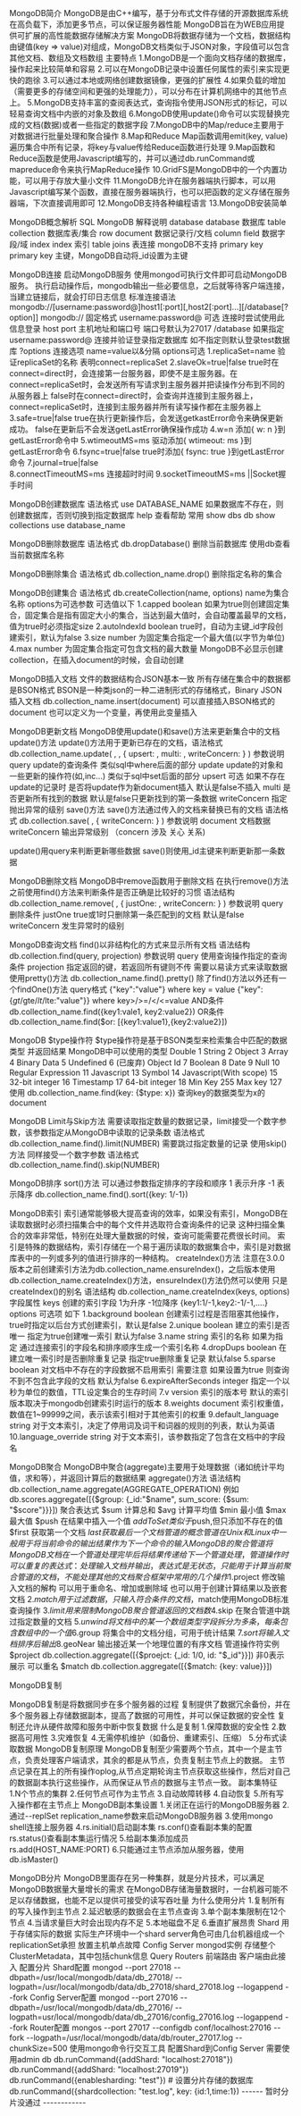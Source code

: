 MongoDB简介
MongoDB是由C++编写，基于分布式文件存储的开源数据库系统
在高负载下，添加更多节点，可以保证服务器性能
MongoDB旨在为WEB应用提供可扩展的高性能数据存储解决方案
MongoDB将数据存储为一个文档，数据结构由键值(key => value)对组成，MongoDB文档类似于JSON对象，字段值可以包含其他文档、数组及文档数组
主要特点
1.MongoDB是一个面向文档存储的数据库，操作起来比较简单和容易
2.可以在MongoDB记录中设置任何属性的索引来实现更快的跑徐
3.可以通过本地或网络创建数据镜像，更强的扩展性
4.如果负载的增加（需要更多的存储空间和更强的处理能力），可以分布在计算机网络中的其他节点上。
5.MongoDB支持丰富的查阅表达式，查询指令使用JSON形式的标记，可以轻易查询文档中内嵌的对象及数组
6.MongoDB使用update()命令可以实现替换完成的文档(数据)或者一些指定的数据字段
7.MongoDB中的Map/reduce主要用于对数据进行批量处理和聚合操作
8.Map和Reduce Map函数调用emit(key, value)遍历集合中所有记录，将key与value传给Reduce函数进行处理
9.Map函数和Reduce函数是使用Javascript编写的，并可以通过db.runCommand或mapreduce命令来执行MapReduce操作
10.GridFS是MongoDB中的一个内置功能，可以用于存放大量小文件
11.MongoDB允许在服务器端执行脚本，可以用Javascript编写某个函数，直接在服务器端执行，也可以把函数的定义存储在服务器端，下次直接调用即可
12.MongoDB支持各种编程语言
13.MongoDB安装简单

MongoDB概念解析
SQL             MongoDB             解释说明
database        database            数据库
table           collection          数据库表/集合
row             document            数据记录行/文档
column          field               数据字段/域
index           index               索引
table joins                         表连接 mongoDB不支持
primary key     primary key         主键，MongoDB自动将_id设置为主键

MongoDB连接
启动MongoDB服务
使用mongod可执行文件即可启动MongoDB服务。
执行启动操作后，mongodb输出一些必要信息，之后就等待客户端连接，当建立链接后，就会打印日志信息
标准连接语法
mongodb://[username:password@]host1[:port][,host2[:port]...][/database[?option]]
mongodb:// 固定格式
username:password@ 可选 连接时尝试使用此信息登录
host port 主机地址和端口号 端口号默认为27017
/database 如果指定username:password@ 连接并验证登录指定数据库 如不指定则默认登录test数据库
?options 连接选项 name=value以&分隔
options可选
1.replicaSet=name               验证replicaSet的名称 表明connect=replicaSet
2.slaveOk=true|false            true时在connect=direct时，会连接第一台服务器，即使不是主服务器。在connect=replicaSet时，会发送所有写请求到主服务器并把读操作分布到不同的从服务器上
                                false时在connect=direct时，会查询并连接到主服务器上，connect=replicaSet时，连接到主服务器并所有读写操作都在主服务器上
3.safe=true|false               true在执行更新操作后，会发送getkastError命令来确保更新成功。
                                false在更新后不会发送getLastError确保操作成功
4.w=n                           添加{ w: n }到getLastError命令中
5.wtimeoutMS=ms                 驱动添加{ wtimeout: ms }到getLastError命令
6.fsync=true|false              true时添加{ fsync: true }到getLastError命令
7.journal=true|false            
8.connectTimeoutMS=ms           连接超时时间
9.socketTimeoutMS=ms            ||Socket握手时间


MongoDB创建数据库
语法格式
use DATABASE_NAME
如果数据库不存在，则创建数据库，否则切换到指定数据库
help 查看帮助
常用
show dbs
db
show collections
use database_name

MongoDB删除数据库
语法格式
db.dropDatabase()
删除当前数据库 使用db查看当前数据库名称

MongoDB删除集合
语法格式
db.collection_name.drop()
删除指定名称的集合

MongoDB创建集合
语法格式
db.createCollection(name, options)
name为集合名称
options为可选参数 可选值以下
1.capped        boolean             如果为true则创建固定集合，固定集合是指有固定大小的集合，当达到最大值时，会自动覆盖最早的文档，值为true时必须指定size
2.autoIndexId   boolean             true时，自动为主键_id字段创建索引，默认为false
3.size          number              为固定集合指定一个最大值(以字节为单位) 
4.max           number              为固定集合指定可包含文档的最大数量
MongoDB不必显示创建collection，在插入document的时候，会自动创建

MongoDB插入文档
文件的数据结构合JSON基本一致 所有存储在集合中的数据都是BSON格式
BSON是一种类json的一种二进制形式的存储格式，Binary JSON
插入文档
db.collection_name.insert(document)
可以直接插入BSON格式的document
也可以定义为一个变量，再使用此变量插入

MongoDB更新文档
MongoDB使用update()和save()方法来更新集合中的文档
update()方法
update()方法用于更新已存在的文档，语法格式
db.collection_name.update(
    <query>,
    <update>,
    {
        upsert: <boolean>,
        multi: <boolean>,
        writeConcern: <document>
    }
)
参数说明
query update的查询条件 类似sql中where后面的部分
update update的对象和一些更新的操作符(如$,$inc...) 类似于sql中set后面的部分
upsert 可选 如果不存在update的记录时 是否将update作为新document插入 默认是false不插入
multi 是否更新所有找到的数据 默认是false只更新找到的第一条数据
writeConcern 指定抛出异常的级别
save()方法
save()方法通过传入的文档来替换已有的文档 语法格式
db.collection.save(
    <document>,
    {
        writeConcern: <document>
    }
)
参数说明
document 文档数据
writeConcern 输出异常级别 （concern 涉及 关心 关系)

update()用query来判断更新哪些数据 save()则使用_id主键来判断更新那一条数据

MongoDB删除文档
MongoDB中remove函数用于删除文档
在执行remove()方法之前使用find()方法来判断条件是否正确是比较好的习惯
语法结构
db.collection_name.remove(
    <query>,
    {
        justOne: <boolean>,
        writeConcern: <document>
    }
)
参数说明
query 删除条件
justOne true或1时只删除第一条匹配到的文档 默认是false
writeConcern 发生异常时的级别

MongoDB查询文档
find()以非结构化的方式来显示所有文档
语法结构
db.collection.find(query, projection)
参数说明
query 使用查询操作指定的查询条件
projection 指定返回的键，若返回所有键则不传
需要以易读方式来读取数据 使用pretty()方法
db.collection_name.find().pretty()
除了find()方法以外还有一个findOne()方法
query格式
{"key":"value"} where key = value
{"key": {$gt/$gte/$lt/$lte:"value"}} where key>/>=/</<=value
AND条件
db.collection_name.find({key1:vale1, key2:value2})
OR条件
db.collection_name.find($or: [{key1:value1},{key2:value2}])

MongoDB $type操作符
$type操作符是基于BSON类型来检索集合中匹配的数据类型 并返回结果
MongoDB中可以使用的类型
Double              1
String              2
Object              3
Array               4
Binary Data         5
Undefined           6 (已废弃)
Object Id           7
Boolean             8
Date                9
Null                10
Regular Expression  11
Javascript          13
Symbol              14
Javascript(With scope) 15
32-bit integer      16
Timestamp           17
64-bit integer      18
Min Key             255
Max key             127
使用
db.collection_name.find(key: {$type: x}) 查询key的数据类型为x的document

MongoDB Limit与Skip方法
需要读取指定数量的数据记录，limit接受一个数字参数，该参数指定从MongoDB中读取的记录条数
语法格式
db.collection_name.find().limit(NUMBER)
需要跳过指定数量的记录 使用skip()方法 同样接受一个数字参数
语法格式
db.collection_name.find().skip(NUMBER)

MongoDB排序
sort()方法
可以通过参数指定排序的字段和顺序 1 表示升序 -1 表示降序
db.collection_name.find().sort({key: 1/-1})

MongoDB索引
索引通常能够极大提高查询的效率，如果没有索引，MongoDB在读取数据时必须扫描集合中的每个文件并选取符合查询条件的记录
这种扫描全集合的效率非常低，特别在处理大量数据的时候，查询可能需要花费很长时间。
索引是特殊的数据结构，索引存储在一个易于遍历读取的数据集合中，索引是对数据库表中的一列或多列的值进行排序的一种结构。
createIndex()方法
注意在3.0.0版本之前创建索引方法为db.collection_name.ensureIndex()，之后版本使用db.collection_name.createIndex()方法，ensureIndex()方法仍然可以使用 只是createIndex()的别名
语法结构
db.collection_name.createIndex(keys, options)
字段属性
keys 创建的索引字段 1为升序 -1位降序 {key1:1/-1,key2:-1/-1,....}
options 可选项 如下
1.background                boolean     创建索引过程是否阻塞其他操作，true时指定以后台方式创建索引，默认是false
2.unique                    boolean     建立的索引是否唯一 指定为true创建唯一索引 默认为false
3.name                      string      索引的名称 如果为指定 通过连接索引的字段名和排序顺序生成一个索引名称
4.dropDups                  boolean     在建立唯一索引时是否删除重复记录 指定true删除重复记录 默认false
5.sparse                    boolean     对文档中不存在的字段数据不启用索引 需要注意 如果设置为true 则查询不到不包含此字段的文档 默认为false
6.expireAfterSeconds        integer     指定一个以秒为单位的数值，TTL设定集合的生存时间
7.v                         version     索引的版本号 默认的索引版本取决于mongodb创建索引时运行的版本
8.weights                   document    索引权重值，数值在1~99999之间，表示该索引相对于其他索引的权重
9.default_language          string      对于文本索引，决定了停用词及词干和词器的规则的列表，默认为英语
10.language_override        string      对于文本索引，该参数指定了包含在文档中的字段名

MongoDB聚合
MongoDB中聚合(aggregate)主要用于处理数据（诸如统计平均值，求和等），并返回计算后的数据结果
aggregate()方法
语法结构
db.collection_name.aggregate(AGGREGATE_OPERATION)
例如 db.scores.aggregate([{$group: {_id:"$name", sum_score: {$sum: "$score"}}}])
聚合表达式
$sum        计算总和
$avg        计算平均值
$min        最小值
$max        最大值
$push       在结果中插入一个值
$addToSet   类似于$push,但只添加不存在的值
$first      获取第一个文档
$last       获取最后一个文档
管道的概念
管道在Unix和Linux中一般用于将当前命令的输出结果作为下一个命令的输入
MongoDB的聚合管道将MongoDB文档在一个管道处理完毕后将结果传递给下一个管道处理，管道操作时可以重复的
表达式：处理输入文档并输出，表达式是无状态，只能用于计算当前聚合管道的文档，不能处理其他的文档
聚合框架中常用的几个操作
1.$project      修改输入文档的解构 可以用于重命名、增加或删除域 也可以用于创建计算结果以及嵌套文档
2.$match        用于过滤数据，只输入符合条件的文档，$match使用MongoDB标准查询操作
3.$limit        用来限制MongoDB聚合管道返回的文档数
4.$skip         在聚合管道中跳过指定数量的文档 
5.$unwind       将文档中的某一个数组类型字段拆分为多条，每条包含数组中的一个值
6.$group        将集合中的文档分组，可用于统计结果
7.$sort         将输入文档排序后输出
8.$geoNear      输出接近某一个地理位置的有序文档
管道操作符实例
$project
db.collection.aggregate([{$proejct: {_id: 1/0, id: "$_id"}}]) 非0表示展示 可以重名
$match
db.collection.aggregate([{$match: {key: value}}])

MongoDB复制

MongoDB复制是将数据同步在多个服务器的过程
复制提供了数据冗余备份，并在多个服务器上存储数据副本，提高了数据的可用性，并可以保证数据的安全性
复制还允许从硬件故障和服务中断中恢复数据
什么是复制
1.保障数据的安全性
2.数据高可用性
3.灾难恢复
4.无需停机维护（如备份、重建索引、压缩）
5.分布式读取数据
MongoDB复制原理
MongoDB复制至少需要两个节点，其中一个是主节点，负责处理客户端请求，其余的都是从节点，负责复制主节点上的数据。
主节点记录在其上的所有操作oplog,从节点定期轮询主节点获取这些操作，然后对自己的数据副本执行这些操作，从而保证从节点的数据与主节点一致。
副本集特征
1.N个节点的集群
2.任何节点可作为主节点
3.自动故障转移
4.自动恢复
5.所有写入操作都在主节点上
MongoDB副本集设置
1.关闭正在运行的MongoDB服务器
2.通过--replSet replication_name参数来启动MongoDB服务器
3.使用mongo shell连接上服务器
4.rs.initial()启动副本集 rs.conf()查看副本集的配置 rs.status()查看副本集运行情况
5.给副本集添加成员 rs.add(HOST_NAME:PORT)
6.只能通过主节点添加从服务器，使用db.isMaster()

MongoDB分片
MongoDB里面存在另一种集群，就是分片技术，可以满足MongoDB数据量大量增长的需求
在MongoDB存储海量数据时，一台机器可能不足以存储数据，也能不足以提供可接受的读写吞吐量
为什么使用分片
1.复制所有的写入操作到主节点
2.延迟敏感的数据会在主节点查询
3.单个副本集限制在12个节点
4.当请求量巨大时会出现内存不足
5.本地磁盘不足
6.垂直扩展昂贵
Shard   用于存储实际的数据 实际生产环境中一个shard server角色可由几台机器组成一个replicationSet承担 放置主机单点故障
Config Server   mongod实例 存储整个ClusterMetadata，其中包括chunk信息
Query Routers   前端路由 客户端由此接入 
配置分片
Shard配置
mongod --port 27018 --dbpath=/usr/local/mongodb/data/db_27018/ --logpath=/usr/local/mongodb/data/db_27018/shard_27018.log --logappend --fork
Config Server配置
mongod --port 27016 --dbpath=/usr/local/mongodb/data/db_27016/ --logpath=usr/local/mongodb/data/db_27016/config_27016.log --logappend --fork
Router配置
mongos --port 27017 --configdb conf/localhost:27016 --fork --logpath=/usr/local/mongodb/data/db/router_27017.log --chunkSize=500
使用mongo命令行交互工具 配置Shard到Config Server
需要使用admin db
db.runCommand({addShard: "localhost:27018"})
db.runCommand({addShard: "localhost:27019"})
db.runCommand({enablesharding: "test"}) # 设置分片存储的数据库
db.runCommand({shardcollection: "test.log", key: {id:1,time:1})
 ------ 暂时分片没通过 ------------